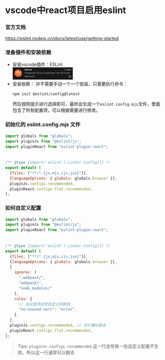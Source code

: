 # vscode中react项目启用eslint

### 官方文档

https://eslint.nodejs.cn/docs/latest/use/getting-started

### 准备插件和安装依赖

- 安装vscode插件：ESLint
  <div align="left">
      <img src=./vscode中react项目启用eslint.jpg width=40% />
  </div>
- 安装依赖：
  并不需要手动一个一个安装，只需要执行命令：
  ```
  npm init @eslint/config@latest
  ```
  然后按照提示进行选择即可，最终会生成一个```eslint.config.mjs```文件，里面包含了所有配置项，可以根据需要进行修改。

### 初始化的 eslint.config.mjs 文件

```javascript
import globals from "globals";
import pluginJs from "@eslint/js";
import pluginReact from "eslint-plugin-react";


/** @type {import('eslint').Linter.Config[]} */
export default [
  {files: ["**/*.{js,mjs,cjs,jsx}"]},
  {languageOptions: { globals: globals.browser }},
  pluginJs.configs.recommended,
  pluginReact.configs.flat.recommended,
];
```

### 如何自定义配置

```javascript
import globals from "globals";
import pluginJs from "@eslint/js";
import pluginReact from "eslint-plugin-react";


/** @type {import('eslint').Linter.Config[]} */
export default [
  {files: ["**/*.{js,mjs,cjs,jsx}"]},
  {languageOptions: { globals: globals.browser }},
  {
    ignores: [
      ".webpack/",
      "webpack/",
      "node_modules/"
    ],
    rules: {
      // 在这里添加您自定义的规则
      "no-unused-vars": "error",
    },
  },
  pluginJs.configs.recommended, // 这行建议删去
  pluginReact.configs.flat.recommended,
];
```

> Tips: ```pluginJs.configs.recommended``` 这一行会导致一些自定义配置不生效，所以这一行通常可以删去